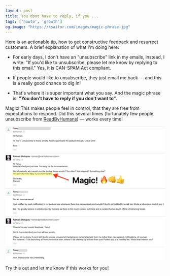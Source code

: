 ```yaml
---
layout: post
title: You dont have to reply, if you ...
tags: ['howto', 'growth']
og-image: "https://ksaitor.com/images/magic-phrase.jpg"
---
```


Here is an actionable tip, how to get constructive feedback and resurrect customers.
A brief explanation of what I'm doing here:

- For early days, I don't have an "unsubscribe" link in my emails, instead, I write: "If you'd like to unsubscribe, please let me know by replying to this email." Yes, it is CAN-SPAM Act compliant.

- If people would like to unsubscribe, they just email me back — and this is a really good chance to dig in!

- That's where it is super important what you say. And the magic phrase is: **"You don't have to reply if you don't want to"**.

Magic! This makes people feel in control, that they are free from expectations to respond.
Did this several times (fortunately few people unsubscribe from [ReadByHumans](https://readbyhumans.com)) — works every time!

![Magic](/images/magic-phrase.jpg)

Try this out and let me know if this works for you!

